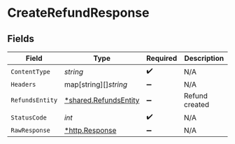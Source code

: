 # CreateRefundResponse


## Fields

| Field                                                         | Type                                                          | Required                                                      | Description                                                   |
| ------------------------------------------------------------- | ------------------------------------------------------------- | ------------------------------------------------------------- | ------------------------------------------------------------- |
| `ContentType`                                                 | *string*                                                      | :heavy_check_mark:                                            | N/A                                                           |
| `Headers`                                                     | map[string][]*string*                                         | :heavy_minus_sign:                                            | N/A                                                           |
| `RefundsEntity`                                               | [*shared.RefundsEntity](../../models/shared/refundsentity.md) | :heavy_minus_sign:                                            | Refund created                                                |
| `StatusCode`                                                  | *int*                                                         | :heavy_check_mark:                                            | N/A                                                           |
| `RawResponse`                                                 | [*http.Response](https://pkg.go.dev/net/http#Response)        | :heavy_minus_sign:                                            | N/A                                                           |